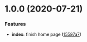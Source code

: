 # 1.0.0 (2020-07-21)


### Features

* **index:** finish home page ([15597a7](https://github.com/ferlopezm94/nextjs-starter/commit/15597a7abaac322e895f1aeebea1491e72b378d0))
